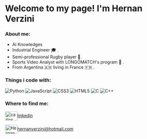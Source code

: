 # Welcome to my page! **I'm Hernan Verzini**



### About me:

* AI Knowledges 
* Industrial Engineer :mortar_board: .
* Semi-professional Rugby player :rugby_football:.
* Sports Video Analyst with LONGOMATCH's program :movie_camera: .
* From Argentina :argentina:  living in France :fr: .

 
### Things i code with:
![Python](https://img.shields.io/badge/python-3670A0?style=for-the-badge&logo=python&logoColor=ffdd54)
![JavaScript](https://img.shields.io/badge/javascript-%23323330.svg?style=for-the-badge&logo=javascript&logoColor=%23F7DF1E)
![CSS3](https://img.shields.io/badge/css3-%231572B6.svg?style=for-the-badge&logo=css3&logoColor=white)
![HTML5](https://img.shields.io/badge/html5-%23E34F26.svg?style=for-the-badge&logo=html5&logoColor=white)
![C](https://img.shields.io/badge/c-%2300599C.svg?style=for-the-badge&logo=c&logoColor=white)
![C++](https://img.shields.io/badge/c++-%2300599C.svg?style=for-the-badge&logo=c%2B%2B&logoColor=white)




### Where to find me:

<a href="https://www.linkedin.com/in/hernan-verzini-7b9882123/" target="blank"><img align="center" src="https://cdn.jsdelivr.net/npm/simple-icons@3.0.1/icons/linkedin.svg" alt="carlos salvador díaz" height="30" width="40" />linkedin</a>

<a href="mailto:hernanverzini@hotmail.com " target="blank"><img align="center" src="https://cdn.jsdelivr.net/npm/simple-icons@3.0.1/icons/gmail.svg" alt="Hernan Verzini" height="30" width="40" />hernanverzini@hotmail.com</a>
</p>




<!--
**hernanver/hernanver** is a ✨ _special_ ✨ repository because its `README.md` (this file) appears on your GitHub profile.

Here are some ideas to get you started:

- 🔭 I’m currently working on ...
- 🌱 I’m currently learning ...
- 👯 I’m looking to collaborate on ...
- 🤔 I’m looking for help with ...
- 💬 Ask me about ...
- 📫 How to reach me: ...
- 😄 Pronouns: ...
- ⚡ Fun fact: ...
-->
